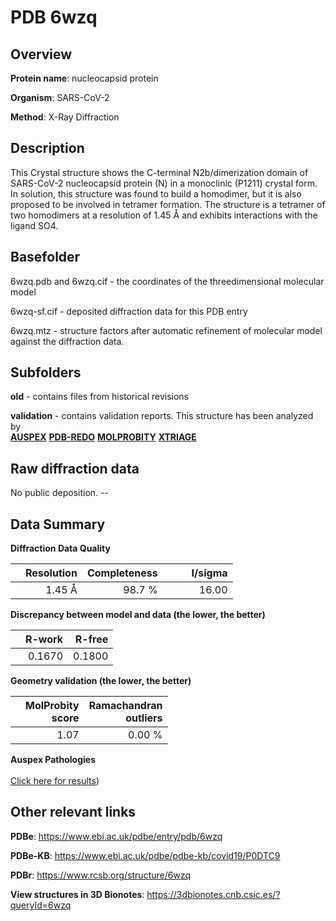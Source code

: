 # PDB 6wzq

## Overview

**Protein name**: nucleocapsid protein

**Organism**: SARS-CoV-2

**Method**: X-Ray Diffraction

## Description

This Crystal structure shows the C-terminal N2b/dimerization domain of SARS-CoV-2 nucleocapsid protein (N) in a monoclinic (P1211) crystal form. In solution, this structure was found to build a homodimer, but it is also proposed to be involved in tetramer formation. The structure is a tetramer of two homodimers at a resolution of 1.45 Å and exhibits interactions with the ligand SO4.

## Basefolder

6wzq.pdb and 6wzq.cif - the coordinates of the threedimensional molecular model

6wzq-sf.cif - deposited diffraction data for this PDB entry

6wzq.mtz - structure factors after automatic refinement of molecular model against the diffraction data.

## Subfolders



**old** - contains files from historical revisions

**validation** - contains validation reports. This structure has been analyzed by <br>[**AUSPEX**](https://github.com/thorn-lab/coronavirus_structural_task_force/tree/master/pdb/nucleocapsid_protein/SARS-CoV-2/6wzq/validation/auspex) [**PDB-REDO**](https://github.com/thorn-lab/coronavirus_structural_task_force/tree/master/pdb/nucleocapsid_protein/SARS-CoV-2/6wzq/validation/pdb-redo) [**MOLPROBITY**](https://github.com/thorn-lab/coronavirus_structural_task_force/tree/master/pdb/nucleocapsid_protein/SARS-CoV-2/6wzq/validation/molprobity) [**XTRIAGE**](https://github.com/thorn-lab/coronavirus_structural_task_force/blob/master/pdb/nucleocapsid_protein/SARS-CoV-2/6wzq/validation/Xtriage_output.log)  



## Raw diffraction data

No public deposition. --<br> 

## Data Summary
**Diffraction Data Quality**

|   | Resolution | Completeness| I/sigma |
|---|-------------:|----------------:|--------------:|
|   |1.45 Å|98.7  %|<img width=50/>16.00|

**Discrepancy between model and data (the lower, the better)**

|   | **R-work**| **R-free**   
|---|-------------:|----------------:|           
||  0.1670|  0.1800|

**Geometry validation (the lower, the better)**

|   |**MolProbity<br>score**| **Ramachandran<br>outliers** 
|---|-------------:|----------------:|
||  1.07|  0.00 %|

**Auspex Pathologies**<br> <br>[Click here for results](https://github.com/thorn-lab/coronavirus_structural_task_force/blob/master/pdb/nucleocapsid_protein/SARS-CoV-2/6wzq/validation/auspex/6wzq_auspex_comments.txt))

 



## Other relevant links 
**PDBe**:  https://www.ebi.ac.uk/pdbe/entry/pdb/6wzq

**PDBe-KB**: https://www.ebi.ac.uk/pdbe/pdbe-kb/covid19/P0DTC9 
 
**PDBr**: https://www.rcsb.org/structure/6wzq 

**View structures in 3D Bionotes**: https://3dbionotes.cnb.csic.es/?queryId=6wzq

